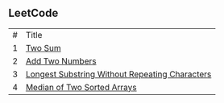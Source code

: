 
## LeetCode

<table>
  <tr>
    <td>#</td>
    <td>Title</td>
  </tr>
  <tr>
    <td>1</td>
    <td><a href="assets/arrays/questions/two_sum/two_sum.js">Two Sum</a></td>
  </tr>
  <tr>
    <td>2</td>
    <td><a href="assets/linked_lists/questions/add_two_numbers/add_two_numbers.js">Add Two Numbers</a></td>
  </tr>
  <tr>
    <td>3</td>
    <td><a href="assets/strings/questions/longest_substring_no_repeats/longest_substring_no_repeats.js">Longest Substring Without Repeating Characters</a></td>
  </tr>
  <tr>
    <td>4</td>
    <td><a href="assets/strings/questions/median_of_sorted_arrays/median_of_sorted_arrays.js">Median of Two Sorted Arrays</a></td>
  </tr>
</table>
